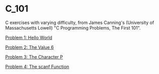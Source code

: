 C_101
=====

C exercises with varying difficulty, from James Canning's (University of Massachusetts Lowell) "C Programming Problems, The First 101". 

[Problem 1: Hello World](p1/main.c)

[Problem 2: The Value 6](p2/main.c)

[Problem 3: The Character P](p3/main.c)

[Problem 4: The scanf Function](p4/main.c)
